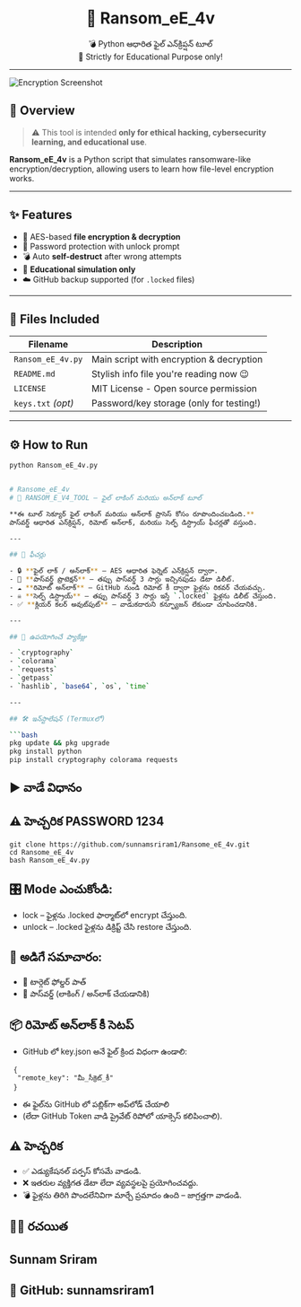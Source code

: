 


<h1 align="center">🔐 Ransom_eE_4v</h1>

<p align="center">
💣 Python ఆధారిత ఫైల్ ఎన్‌క్రిప్షన్ టూల్ <br>
📘 Strictly for Educational Purpose only! <br>
</p>

---
![Encryption Screenshot](screens/encrypt_output.png)

## 📌 Overview

> ⚠️ This tool is intended **only for ethical hacking, cybersecurity learning, and educational use**.

**Ransom_eE_4v** is a Python script that simulates ransomware-like encryption/decryption, allowing users to learn how file-level encryption works.

---

## ✨ Features

- 🔐 AES-based **file encryption & decryption**
- 🔑 Password protection with unlock prompt
- 💣 Auto **self-destruct** after wrong attempts
- 🧠 **Educational simulation only**
- ☁️ GitHub backup supported (for `.locked` files)

---

## 📁 Files Included

| Filename          | Description                                |
|-------------------|--------------------------------------------|
| `Ransom_eE_4v.py` | Main script with encryption & decryption   |
| `README.md`       | Stylish info file you're reading now 😉     |
| `LICENSE`         | MIT License - Open source permission       |
| `keys.txt` _(opt)_| Password/key storage (only for testing!)  |

---

## ⚙️ How to Run

```bash
python Ransom_eE_4v.py


# Ransome_eE_4v
# 🔐 RANSOM_E_V4_TOOL — ఫైల్ లాకింగ్ మరియు అన్‌లాక్ టూల్

**ఈ టూల్ సెక్యూర్ ఫైల్ లాకింగ్ మరియు అన్‌లాక్ ప్రాసెస్ కోసం రూపొందించబడింది.**  
పాస్‌వర్డ్ ఆధారిత ఎన్‌క్రిప్షన్, రిమోట్ అన్‌లాక్, మరియు సెల్ఫ్ డిస్ట్రాయ్ ఫీచర్లతో వస్తుంది.

---

## 🌟 ఫీచర్లు

- 🔒 **ఫైల్ లాక్ / అన్‌లాక్** – AES ఆధారిత ఫెర్నెట్ ఎన్‌క్రిప్షన్ ద్వారా.
- 🔐 **పాస్‌వర్డ్ ప్రొటెక్షన్** – తప్పు పాస్‌వర్డ్ 3 సార్లు ఇచ్చినపుడు డేటా డిలీట్.
- ☁️ **రిమోట్ అన్‌లాక్** – GitHub నుండి రిమోట్ కీ ద్వారా ఫైళ్లను రికవర్ చేయవచ్చు.
- ☠️ **సెల్ఫ్ డిస్ట్రాయ్** – తప్పు పాస్‌వర్డ్ 3 సార్లు ఇస్తే `.locked` ఫైళ్లను డిలీట్ చేస్తుంది.
- ✅ **క్లియర్ కలర్ అవుట్‌పుట్** – వాడుకదారుని కన్ఫ్యూజన్ లేకుండా చూపించడానికి.

---

## 🧰 ఉపయోగించే ప్యాకేజ్లు

- `cryptography`
- `colorama`
- `requests`
- `getpass`
- `hashlib`, `base64`, `os`, `time`

---

## 🛠️ ఇన్‌స్టాలేషన్ (Termuxలో)

```bash
pkg update && pkg upgrade
pkg install python
pip install cryptography colorama requests
```
## ▶️ వాడే విధానం
## ⚠️ హెచ్చరిక PASSWORD 1234
```
git clone https://github.com/sunnamsriram1/Ransome_eE_4v.git
cd Ransome_eE_4v
bash Ransom_eE_4v.py
```
## 🎛️ Mode ఎంచుకోండి:
- lock – ఫైళ్లను .locked ఫార్మాట్‌లో encrypt చేస్తుంది.
- unlock – .locked ఫైళ్లను డిక్రిప్ట్ చేసి restore చేస్తుంది.

## 📝 అడిగే సమాచారం:
- 📁 టార్గెట్ ఫోల్డర్ పాత్
- 🔑 పాస్‌వర్డ్ (లాకింగ్ / అన్‌లాక్ చేయడానికి)

## 📦 రిమోట్ అన్‌లాక్ కీ సెటప్
- GitHub లో key.json అనే ఫైల్ క్రింద విధంగా ఉండాలి:

```
 {
  "remote_key": "మీ_సీక్రెట్_కీ"
 }
```
- ఈ ఫైల్‌ను GitHub లో పబ్లిక్‌గా అప్‌లోడ్ చేయాలి
- (లేదా GitHub Token వాడి ప్రైవేట్ రిపోలో యాక్సెస్ కలిపించాలి).

## ⚠️ హెచ్చరిక
- ✅ ఎడ్యుకేషనల్ పర్పస్ కోసమే వాడండి.
- ❌ ఇతరుల వ్యక్తిగత డేటా లేదా వ్యవస్థలపై ప్రయోగించవద్దు.
- 💣 ఫైళ్లను తిరిగి పొందలేనివిగా మార్చే ప్రమాదం ఉంది – జాగ్రత్తగా వాడండి.

## 👨‍💻 రచయిత
## Sunnam Sriram
## 🔗 GitHub: sunnamsriram1
